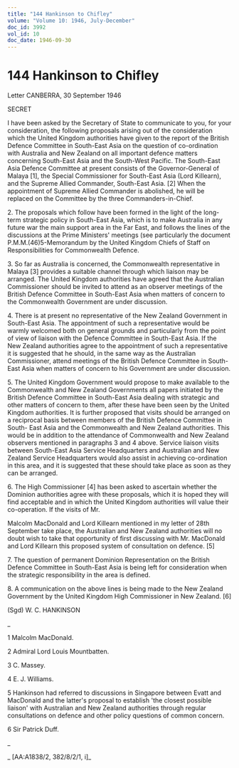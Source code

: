 ```yaml
---
title: "144 Hankinson to Chifley"
volume: "Volume 10: 1946, July-December"
doc_id: 3992
vol_id: 10
doc_date: 1946-09-30
---
```


# 144 Hankinson to Chifley

Letter CANBERRA, 30 September 1946

SECRET

I have been asked by the Secretary of State to communicate to you, for your consideration, the following proposals arising out of the consideration which the United Kingdom authorities have given to the report of the British Defence Committee in South-East Asia on the question of co-ordination with Australia and New Zealand on all important defence matters concerning South-East Asia and the South-West Pacific. The South-East Asia Defence Committee at present consists of the Governor-General of Malaya [1], the Special Commissioner for South-East Asia (Lord Killearn), and the Supreme Allied Commander, South-East Asia. [2] When the appointment of Supreme Allied Commander is abolished, he will be replaced on the Committee by the three Commanders-in-Chief.

2\. The proposals which follow have been formed in the light of the long-term strategic policy in South-East Asia, which is to make Australia in any future war the main support area in the Far East, and follows the lines of the discussions at the Prime Ministers' meetings (see particularly the document P.M.M.(46)5-Memorandum by the United Kingdom Chiefs of Staff on Responsibilities for Commonwealth Defence.

3\. So far as Australia is concerned, the Commonwealth representative in Malaya [3] provides a suitable channel through which liaison may be arranged. The United Kingdom authorities have agreed that the Australian Commissioner should be invited to attend as an observer meetings of the British Defence Committee in South-East Asia when matters of concern to the Commonwealth Government are under discussion.

4\. There is at present no representative of the New Zealand Government in South-East Asia. The appointment of such a representative would be warmly welcomed both on general grounds and particularly from the point of view of liaison with the Defence Committee in South-East Asia. If the New Zealand authorities agree to the appointment of such a representative it is suggested that he should, in the same way as the Australian Commissioner, attend meetings of the British Defence Committee in South-East Asia when matters of concern to his Government are under discussion.

5\. The United Kingdom Government would propose to make available to the Commonwealth and New Zealand Governments all papers initiated by the British Defence Committee in South-East Asia dealing with strategic and other matters of concern to them, after these have been seen by the United Kingdom authorities. It is further proposed that visits should be arranged on a reciprocal basis between members of the British Defence Committee in South- East Asia and the Commonwealth and New Zealand authorities. This would be in addition to the attendance of Commonwealth and New Zealand observers mentioned in paragraphs 3 and 4 above. Service liaison visits between South-East Asia Service Headquarters and Australian and New Zealand Service Headquarters would also assist in achieving co-ordination in this area, and it is suggested that these should take place as soon as they can be arranged.

6\. The High Commissioner [4] has been asked to ascertain whether the Dominion authorities agree with these proposals, which it is hoped they will find acceptable and in which the United Kingdom authorities will value their co-operation. If the visits of Mr.

Malcolm MacDonald and Lord Killearn mentioned in my letter of 28th September take place, the Australian and New Zealand authorities will no doubt wish to take that opportunity of first discussing with Mr. MacDonald and Lord Killearn this proposed system of consultation on defence. [5]

7\. The question of permanent Dominion Representation on the British Defence Committee in South-East Asia is being left for consideration when the strategic responsibility in the area is defined.

8\. A communication on the above lines is being made to the New Zealand Government by the United Kingdom High Commissioner in New Zealand. [6]

(Sgd) W. C. HANKINSON

_

1 Malcolm MacDonald.

2 Admiral Lord Louis Mountbatten.

3 C. Massey.

4 E. J. Williams.

5 Hankinson had referred to discussions in Singapore between Evatt and MacDonald and the latter's proposal to establish 'the closest possible liaison' with Australian and New Zealand authorities through regular consultations on defence and other policy questions of common concern.

6 Sir Patrick Duff.

_

_ [AA:A1838/2, 382/8/2/1, i]_
